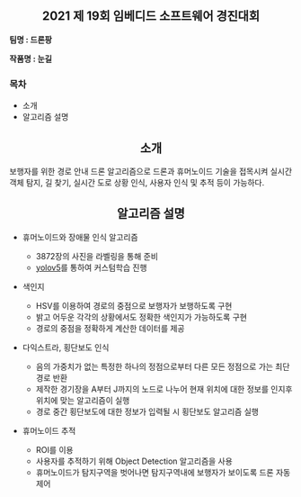 <div align="center">
  <h2>
    2021 제 19회 임베디드 소프트웨어 경진대회
  </h2>
 </div>   
 
**팀명 : 드론팡**

**작품명 : 눈길**
### 목차
- 소개
- 알고리즘 설명


<div align="center">
  <h2>
    소개
  </h2>
 </div>   
 
보행자를 위한 경로 안내 드론 알고리즘으로 드론과 휴머노이드 기술을 접목시켜 실시간 객체 탐지, 길 찾기, 실시간 도로 상황 인식, 사용자 인식 및 추적 등이 가능하다.


<div align="center">
  <h2>
    알고리즘 설명
  </h2>
 </div>   
 
- 휴머노이드와 장애물 인식 알고리즘
  - 3872장의 사진을 라벨링을 통해 준비
  - [yolov5](https://github.com/ultralytics/yolov5)를 통하여 커스텀학습 진행   

- 색인지
  - HSV를 이용하여 경로의 중점으로 보행자가 보행하도록 구현
  - 밝고 어두운 각각의 상황에서도 정확한 색인지가 가능하도록 구현
  - 경로의 중점을 정확하게 계산한 데이터를 제공    

- 다익스트라, 횡단보도 인식
  - 음의 가중치가 없는 특정한 하나의 정점으로부터 다른 모든 정점으로 가는 최단 경로 반환
  - 제작한 경기장을 A부터 J까지의 노드로 나누어 현재 위치에 대한 정보를 인지후 위치에 맞는 알고리즘이 실행
  - 경로 중간 횡단보도에 대한 정보가 입력될 시 횡단보도 알고리즘 실행    

- 휴머노이드 추적
  - ROI를 이용
  - 사용자를 추적하기 위해 Object Detection 알고리즘을 사용
  - 휴머노이드가 탐지구역을 벗어나면 탐지구역내에 보행자가 보이도록 드론 자동제어    

